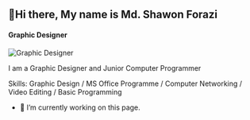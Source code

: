 ## 👋Hi there,  My name is Md. Shawon Forazi
#### Graphic Designer 
![Graphic Designer ](https://www.linkedin.com/mwlite/profile/me/add/background?trk=profile)

I am a Graphic Designer and Junior Computer Programmer

Skills: Graphic Design / MS Office Programme  / Computer Networking / Video Editing / Basic Programming 

- 🔭 I’m currently working on this page. 




